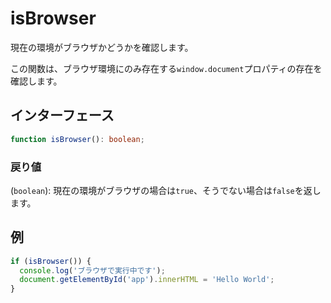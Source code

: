 # isBrowser

現在の環境がブラウザかどうかを確認します。

この関数は、ブラウザ環境にのみ存在する`window.document`プロパティの存在を確認します。

## インターフェース

```typescript
function isBrowser(): boolean;
```

### 戻り値

(`boolean`): 現在の環境がブラウザの場合は`true`、そうでない場合は`false`を返します。

## 例

```typescript
if (isBrowser()) {
  console.log('ブラウザで実行中です');
  document.getElementById('app').innerHTML = 'Hello World';
}
```
